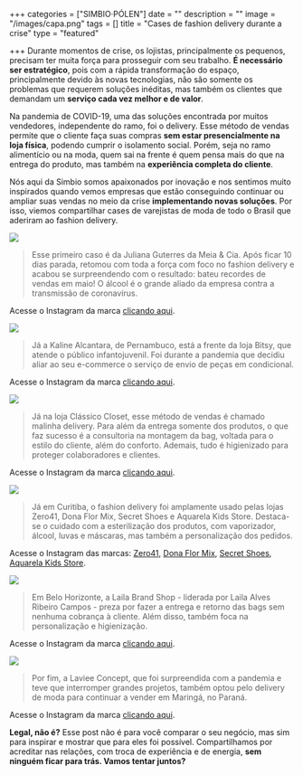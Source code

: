 +++
categories = ["SIMBIO·PÓLEN"]
date = ""
description = ""
image = "/images/capa.png"
tags = []
title = "Cases de fashion delivery durante a crise"
type = "featured"

+++
Durante momentos de crise, os lojistas, principalmente os pequenos, precisam ter muita força para prosseguir com seu trabalho. **É necessário ser estratégico**, pois com a rápida transformação do espaço, principalmente devido às novas tecnologias, não são somente os problemas que requerem soluções inéditas, mas também os clientes que demandam um **serviço cada vez melhor e de valor**.

Na pandemia de COVID-19, uma das soluções encontrada por muitos vendedores, independente do ramo, foi o delivery. Esse método de vendas permite que o cliente faça suas compras **sem estar presencialmente na loja física**, podendo cumprir o isolamento social. Porém, seja no ramo alimentício ou na moda, quem sai na frente é quem pensa mais do que na entrega do produto, mas também na **experiência completa do cliente**.

Nós aqui da Simbio somos apaixonados por inovação e nos sentimos muito inspirados quando vemos empresas que estão conseguindo continuar ou ampliar suas vendas no meio da crise **implementando novas soluções**. Por isso, viemos compartilhar cases de varejistas de moda de todo o Brasil que aderiram ao fashion delivery.

![](/images/1.png)

> Esse primeiro caso é da Juliana Guterres da Meia & Cia. Após ficar 10 dias parada, retomou com toda a força com foco no fashion delivery e acabou se surpreendendo com o resultado: bateu recordes de vendas em maio! O álcool é o grande aliado da empresa contra a transmissão de coronavírus.

Acesse o Instagram da marca [clicando aqui](https://www.instagram.com/meiaecia_/).

![](/images/2.png)

> Já a Kaline Alcantara, de Pernambuco, está a frente da loja Bitsy, que atende o público infantojuvenil. Foi durante a pandemia que decidiu aliar ao seu e-commerce o serviço de envio de peças em condicional.

Acesse o Instagram da marca [clicando aqui](https://www.instagram.com/lojabitsy/?hl=pt-br).

![](/images/3.png)

> Já na loja Clássico Closet, esse método de vendas é chamado malinha delivery. Para além da entrega somente dos produtos, o que faz sucesso é a consultoria na montagem da bag, voltada para o estilo do cliente, além do conforto. Ademais, tudo é higienizado para proteger colaboradores e clientes.

Acesse o Instagram da marca [clicando aqui](https://www.instagram.com/classicoclosetbsb/).

![](/images/4.png)

> Já em Curitiba, o fashion delivery foi amplamente usado pelas lojas Zero41, Dona Flor Mix, Secret Shoes e Aquarela Kids Store. Destaca-se o cuidado com a esterilização dos produtos, com vaporizador, álcool, luvas e máscaras, mas também a personalização dos pedidos.

Acesse o Instagram das marcas: [Zero41](https://www.instagram.com/zero41cwb/), [Dona Flor Mix](https://www.instagram.com/donaflormix/), [Secret Shoes](https://www.instagram.com/secretshoesoficial/), [Aquarela Kids Store](https://www.instagram.com/aquarelakidsstore/).

![](/images/5.png)

> Em Belo Horizonte, a Laila Brand Shop - liderada por Laila Alves Ribeiro Campos - preza por fazer a entrega e retorno das bags sem nenhuma cobrança à cliente. Além disso, também foca na personalização e higienização. 

Acesse o Instagram da marca [clicando aqui](https://www.instagram.com/lailabrandshop/).

![](/images/6.png)

> Por fim, a Laviee Concept, que foi surpreendida com a pandemia e teve que interromper grandes projetos, também optou pelo delivery de moda para continuar a vender em Maringá, no Paraná.

Acesse o Instagram da marca [clicando aqui](https://www.instagram.com/lavieeconceptoficial/).

**Legal, não é?** Esse post não é para você comparar o seu negócio, mas sim para inspirar e mostrar que para eles foi possível. Compartilhamos por acreditar nas relações, com troca de experiência e de energia, **sem ninguém ficar para trás. Vamos tentar juntos?**